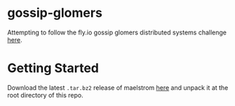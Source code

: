# gossip-glomers
Attempting to follow the fly.io gossip glomers distributed systems challenge [here](https://fly.io/dist-sys/).

# Getting Started
Download the latest `.tar.bz2` release of maelstrom [here](https://github.com/jepsen-io/maelstrom/releases) and unpack it at the root directory of this repo.
